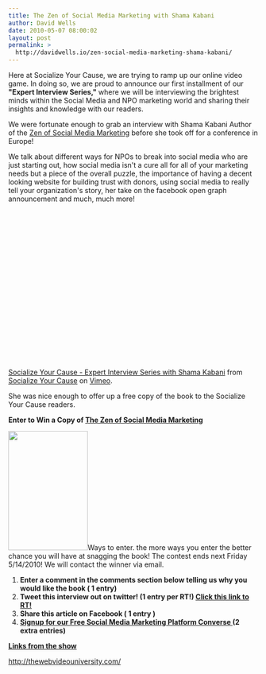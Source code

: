 ```yaml
---
title: The Zen of Social Media Marketing with Shama Kabani
author: David Wells
date: 2010-05-07 08:00:02
layout: post
permalink: >
  http://davidwells.io/zen-social-media-marketing-shama-kabani/
---
```

Here at Socialize Your Cause, we are trying to ramp up our online video game. In doing so, we are proud to announce our first installment of our <strong>"Expert Interview Series,"</strong> where we will be interviewing the brightest minds within the Social Media and NPO marketing world and sharing their insights and knowledge with our readers.

We were fortunate enough to grab an interview with Shama Kabani Author of the <a href="http://zenofsocialmedia.com/">Zen of Social Media Marketing</a> before she took off for a conference in Europe!

We talk about different ways for NPOs to break into social media who are just starting out, how social media isn't a cure all for all of your marketing needs but a piece of the overall puzzle, the importance of having a decent looking website for building trust with donors, using social media to really tell your organization's story, her take on the facebook open graph announcement and much, much more!
<!--more-->
<object width="540" height="304" classid="clsid:d27cdb6e-ae6d-11cf-96b8-444553540000" codebase="http://download.macromedia.com/pub/shockwave/cabs/flash/swflash.cab#version=6,0,40,0"><param name="allowfullscreen" value="true" /><param name="allowscriptaccess" value="always" /><param name="src" value="http://vimeo.com/moogaloop.swf?clip_id=11387420&amp;server=vimeo.com&amp;show_title=1&amp;show_byline=1&amp;show_portrait=0&amp;color=00ADEF&amp;fullscreen=1" /><embed width="540" height="304" type="application/x-shockwave-flash" src="http://vimeo.com/moogaloop.swf?clip_id=11387420&amp;server=vimeo.com&amp;show_title=1&amp;show_byline=1&amp;show_portrait=0&amp;color=00ADEF&amp;fullscreen=1" allowfullscreen="true" allowscriptaccess="always" /></object>

<a href="http://vimeo.com/11387420">Socialize Your Cause - Expert Interview Series with Shama Kabani</a> from <a href="http://vimeo.com/socializedcause">Socialize Your Cause</a> on <a href="http://vimeo.com">Vimeo</a>.

She was nice enough to offer up a free copy of the book to the Socialize Your Cause readers.

<strong>Enter to Win a Copy of </strong><strong><span style="text-decoration: underline;">The Zen of Social Media Marketing</span></strong>

<a href="https://s3-us-west-2.amazonaws.com/assets.davidwells.io/legacy/2010/05/the-zen-of-social-media-marketing1.jpg"><img class="alignright size-full wp-image-1831" title="the-zen-of-social-media-marketing" src="https://s3-us-west-2.amazonaws.com/assets.davidwells.io/legacy/2010/05/the-zen-of-social-media-marketing1.jpg" alt="" width="160" height="240" /></a>Ways to enter. the more ways you enter the better chance you will have at snagging the book! The contest ends next Friday 5/14/2010! We will contact the winner via email.
<ol>
	<li><strong>Enter a comment in the comments section below telling us why you would like the book ( 1 entry)</strong></li>
	<li><strong>Tweet this interview out on twitter! (1 entry per RT!) </strong><strong><a href="http://tinyurl.com/2a6h58x">Click this link to RT!</a></strong></li>
	<li><strong>Share this article on Facebook ( 1 entry )</strong></li>
	<li><strong><a href="http://converse.socializeyourcause.org/signup">Signup for our Free Social Media Marketing Platform Converse </a>(2 extra entries)</strong></li>
</ol>
<strong><span style="text-decoration: underline;">Links from the show</span></strong>

<a href="http://thewebvideouniversity.com/">http://thewebvideouniversity.com/</a>
